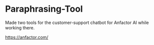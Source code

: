 # Paraphrasing-Tool
Made two tools for the customer-support chatbot for Anfactor AI while working there.

https://anfactor.com/
